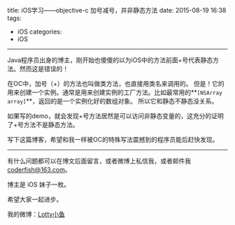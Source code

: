 title: iOS学习——objective-c 加号减号，并非静态方法
date: 2015-08-19 16:38
tags:
  - iOS
categories:
  - iOS
---
Java程序员出身的博主，刚开始也傻傻的以为iOS中的方法前面+号代表静态方法。然而这是错误的！

在OC中，加号（+）的方法也叫做类方法，也直接用类名来调用的。
但是！它的用来创建一个实例。通常是用来创建实例的工厂方法。比如最常用的**`[NSArray array]`**，返回的是一个实例化好的数组对象。
所以它和静态不静态没关系。

如果写的demo，就会发现+号方法居然是可以访问非静态变量的，这充分的证明了+号方法不是静态方法。

写下这篇博客，希望和我一样被OC的特殊写法震撼到的程序员能后赶快发现。

----

有什么问题都可以在博文后面留言，或者微博上私信我，或者邮件我 <coderfish@163.com>。

博主是 iOS 妹子一枚。

希望大家一起进步。

我的微博：[Lotty小鱼](http://weibo.com/coderfish/)

